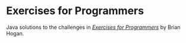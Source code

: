 # Exercises for Programmers
Java solutions to the challenges in *[Exercises for Programmers](https://pragprog.com/book/bhwb/exercises-for-programmers)* by Brian Hogan.
